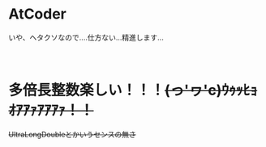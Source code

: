 # AtCoder
いや、ヘタクソなので....仕方ない...精進します...<br><br><br>

# 多倍長整数楽しい！！！~~(っ'ヮ'c)ｳｩｯﾋｮｵｱｱｧｱｱｱｧ！！~~
~~UltraLongDoubleとかいうセンスの無さ~~
